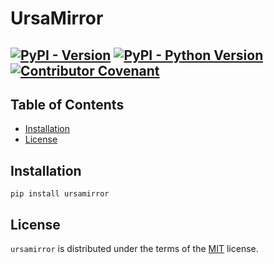 # UrsaMirror

[![PyPI - Version](https://img.shields.io/pypi/v/ursamirror.svg)](https://pypi.org/project/ursamirror)
[![PyPI - Python Version](https://img.shields.io/pypi/pyversions/ursamirror.svg)](https://pypi.org/project/ursamirror)
[![Contributor Covenant](https://img.shields.io/badge/Contributor%20Covenant-2.1-4baaaa.svg)](code_of_conduct.md) 
-----

## Table of Contents

- [Installation](#installation)
- [License](#license)

## Installation

```console
pip install ursamirror
```

## License

`ursamirror` is distributed under the terms of the [MIT](https://spdx.org/licenses/MIT.html) license.
